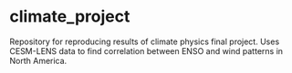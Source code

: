 # climate_project

Repository for reproducing results of climate physics final project. Uses CESM-LENS data to find correlation between ENSO and wind patterns in North America.
